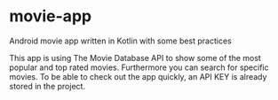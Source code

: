 # movie-app
Android movie app written in Kotlin with some best practices

This app is using The Movie Database API to show some of the most popular and top rated movies. Furthermore you can search for specific movies. To be able to check out the app quickly, an API KEY is already stored in the project.
